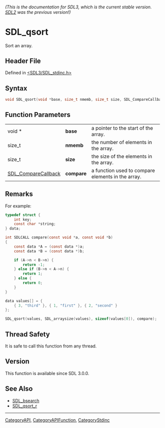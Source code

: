 ###### (This is the documentation for SDL3, which is the current stable version. [SDL2](https://wiki.libsdl.org/SDL2/) was the previous version!)
# SDL_qsort

Sort an array.

## Header File

Defined in [<SDL3/SDL_stdinc.h>](https://github.com/libsdl-org/SDL/blob/main/include/SDL3/SDL_stdinc.h)

## Syntax

```c
void SDL_qsort(void *base, size_t nmemb, size_t size, SDL_CompareCallback compare);
```

## Function Parameters

|                                            |             |                                                   |
| ------------------------------------------ | ----------- | ------------------------------------------------- |
| void *                                     | **base**    | a pointer to the start of the array.              |
| size_t                                     | **nmemb**   | the number of elements in the array.              |
| size_t                                     | **size**    | the size of the elements in the array.            |
| [SDL_CompareCallback](SDL_CompareCallback) | **compare** | a function used to compare elements in the array. |

## Remarks

For example:

```c
typedef struct {
    int key;
    const char *string;
} data;

int SDLCALL compare(const void *a, const void *b)
{
    const data *A = (const data *)a;
    const data *B = (const data *)b;

    if (A->n < B->n) {
        return -1;
    } else if (B->n < A->n) {
        return 1;
    } else {
        return 0;
    }
}

data values[] = {
    { 3, "third" }, { 1, "first" }, { 2, "second" }
};

SDL_qsort(values, SDL_arraysize(values), sizeof(values[0]), compare);
```

## Thread Safety

It is safe to call this function from any thread.

## Version

This function is available since SDL 3.0.0.

## See Also

- [SDL_bsearch](SDL_bsearch)
- [SDL_qsort_r](SDL_qsort_r)

----
[CategoryAPI](CategoryAPI), [CategoryAPIFunction](CategoryAPIFunction), [CategoryStdinc](CategoryStdinc)

